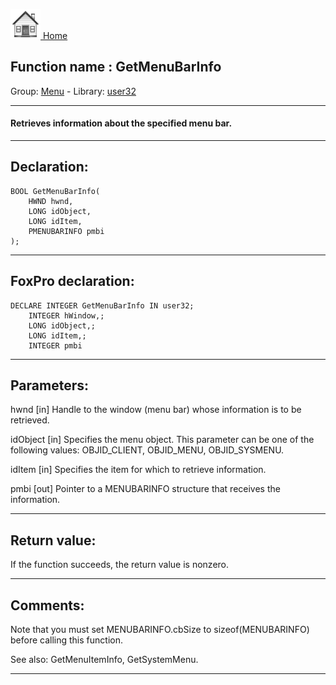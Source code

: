 [<img src="../../images/home.png"> Home ](https://github.com/VFPX/Win32API)  

## Function name : GetMenuBarInfo
Group: [Menu](../../functions_group.md#Menu)  -  Library: [user32](../../Libraries.md#user32)  
***  


#### Retrieves information about the specified menu bar.
***  


## Declaration:
```foxpro  
BOOL GetMenuBarInfo(
	HWND hwnd,
	LONG idObject,
	LONG idItem,
	PMENUBARINFO pmbi
);  
```  
***  


## FoxPro declaration:
```foxpro  
DECLARE INTEGER GetMenuBarInfo IN user32;
	INTEGER hWindow,;
	LONG idObject,;
	LONG idItem,;
	INTEGER pmbi  
```  
***  


## Parameters:
hwnd
[in] Handle to the window (menu bar) whose information is to be retrieved. 

idObject
[in] Specifies the menu object. This parameter can be one of the following values: OBJID_CLIENT, OBJID_MENU, OBJID_SYSMENU.

idItem
[in] Specifies the item for which to retrieve information.

pmbi
[out] Pointer to a MENUBARINFO structure that receives the information.  
***  


## Return value:
If the function succeeds, the return value is nonzero.  
***  


## Comments:
Note that you must set MENUBARINFO.cbSize to sizeof(MENUBARINFO) before calling this function.   
  
See also: GetMenuItemInfo, GetSystemMenu.  
  
***  

